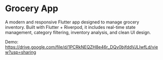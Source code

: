 # Grocery App

A modern and responsive Flutter app designed to manage grocery inventory. Built with Flutter + Riverpod, it includes real-time state management, category filtering, inventory analysis, and clean UI design.

Demo: https://drive.google.com/file/d/1PCRkNEQZH8e46r_DQv0bjfddVJLIwfLd/view?usp=sharing
